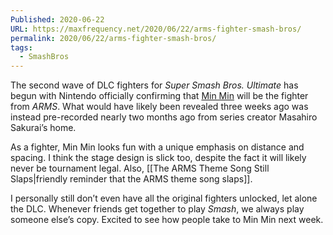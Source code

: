 ```yaml
---
Published: 2020-06-22
URL: https://maxfrequency.net/2020/06/22/arms-fighter-smash-bros/
permalink: 2020/06/22/arms-fighter-smash-bros/
tags:
  - SmashBros
---
```

The second wave of DLC fighters for *Super Smash Bros. Ultimate* has begun with Nintendo officially confirming that [Min Min](https://arms.fandom.com/wiki/Min_Min) will be the fighter from *ARMS*. What would have likely been revealed three weeks ago was instead pre-recorded nearly two months ago from series creator Masahiro Sakurai’s home. 

As a fighter, Min Min looks fun with a unique emphasis on distance and spacing. I think the stage design is slick too, despite the fact it will likely never be tournament legal. Also, [[The ARMS Theme Song Still Slaps|friendly reminder that the ARMS theme song slaps]].

I personally still don’t even have all the original fighters unlocked, let alone the DLC. Whenever friends get together to play *Smash*, we always play someone else’s copy. Excited to see how people take to Min Min next week.